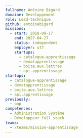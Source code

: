 ```yaml
---
fullname: Antoine Bigard
domaine: Développement
role: Lead-technique
github: antoinebigard
missions:
  - start: 2018-09-17
    end: 2027-04-27
    status: independent
    employer: ut7
    startups:
      - catalogue-apprentissage
      - dematapprentissage
      - boite.aux.lettres
      - api.apprentissage
startups:
  - catalogue-apprentissage
  - dematapprentissage
  - boite.aux.lettres
  - api.apprentissage
previously:
  - pop
competences:
  - Administration Système
  - Développeur full stack
teams:
  - /teams/mission-apprentissage
---
```

